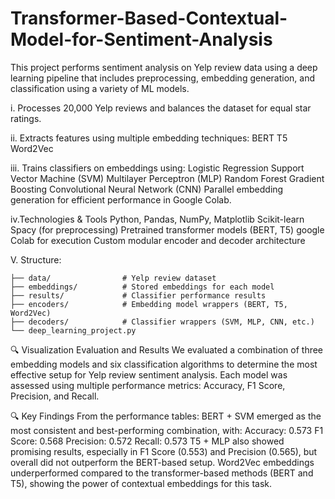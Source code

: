 # Transformer-Based-Contextual-Model-for-Sentiment-Analysis
This project performs sentiment analysis on Yelp review data using a deep learning pipeline that includes preprocessing, embedding generation, and classification using a variety of ML models.

i. Processes 20,000 Yelp reviews and balances the dataset for equal star ratings.

ii. Extracts features using multiple embedding techniques:
BERT
T5
Word2Vec

iii. Trains classifiers on embeddings using:
Logistic Regression
Support Vector Machine (SVM)
Multilayer Perceptron (MLP)
Random Forest
Gradient Boosting
Convolutional Neural Network (CNN)
Parallel embedding generation for efficient performance in Google Colab.

iv.Technologies & Tools
Python, Pandas, NumPy, Matplotlib
Scikit-learn
Spacy (for preprocessing)
Pretrained transformer models (BERT, T5)
google Colab for execution
Custom modular encoder and decoder architecture

V. Structure:
```
├── data/                # Yelp review dataset
├── embeddings/          # Stored embeddings for each model
├── results/             # Classifier performance results
├── encoders/            # Embedding model wrappers (BERT, T5, Word2Vec)
├── decoders/            # Classifier wrappers (SVM, MLP, CNN, etc.)
└── deep_learning_project.py
```
🔍 Visualization
Evaluation and Results
We evaluated a combination of three embedding models and six classification algorithms to determine the most effective setup for Yelp review sentiment analysis. Each model was assessed using multiple performance metrics: Accuracy, F1 Score, Precision, and Recall.

🔍 Key Findings
From the performance tables:
BERT + SVM emerged as the most consistent and best-performing combination, with:
Accuracy: 0.573
F1 Score: 0.568
Precision: 0.572
Recall: 0.573
T5 + MLP also showed promising results, especially in F1 Score (0.553) and Precision (0.565), but overall did not outperform the BERT-based setup.
Word2Vec embeddings underperformed compared to the transformer-based methods (BERT and T5), showing the power of contextual embeddings for this task.
